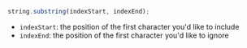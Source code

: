 ``` javascript
string.substring(indexStart, indexEnd);
```

- `indexStart`: the position of the first character you'd like to include
- `indexEnd`: the position of the first character you'd like to ignore